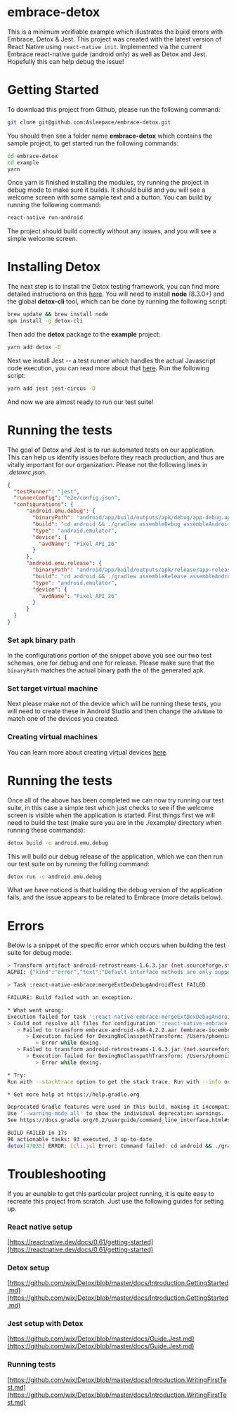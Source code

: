 # embrace-detox
This is a minimum verifiable example which illustrates the build errors with Embrace, Detox & Jest. This project was created with the latest version of React Native using `react-native init`. Implemented via the current Embrace react-native guide (android only) as well as Detox and Jest. Hopefully this can help debug the issue!

# Getting Started

To download this project from Github, please run the following command:

```bash
git clone git@github.com:Asleepace/embrace-detox.git
```

You should then see a folder name **embrace-detox** which contains the sample project, to get started run the following commands:

 ```bash
 cd embrace-detox
 cd example
yarn
```

Once yarn is finished installing the modules, try running the project in debug mode to make sure it builds. It should build and you will see a welcome screen with some sample text and a button. You can build by running the following command:

```bash
react-native run-android
```

The project should build correctly without any issues, and you will see a simple welcome screen.

# Installing Detox

The next step is to install the Detox testing framework, you can find more detailed instructions on this [here](https://github.com/wix/Detox/blob/master/docs/Introduction.GettingStarted.md). You will need to install **node** (8.3.0+) and the global **detox-cli** tool, which can be done by running the following script:

```bash
brew update && brew install node
npm install -g detox-cli
```

Then add the **detox** package to the **example** project:

```bash
yarn add detox -D
```

Next we install Jest -- a test runner which handles the actual Javascript code execution, you can read more about that [here](https://github.com/wix/Detox/blob/master/docs/Guide.Jest.md). Run the following script:

```bash
yarn add jest jest-circus -D
```

And now we are almost ready to run our test suite!

# Running the tests

The goal of Detox and Jest is to run automated tests on our application. This can help us identify issues before they reach production, and thus are vitally important for our organization. Please not the following lines in *.detoxrc.json*.

```json
{
  "testRunner": "jest",
  "runnerConfig": "e2e/config.json",
  "configurations": {
      "android.emu.debug": {
        "binaryPath": "android/app/build/outputs/apk/debug/app-debug.apk",
        "build": "cd android && ./gradlew assembleDebug assembleAndroidTest -DtestBuildType=debug && cd ..",
        "type": "android.emulator",
        "device": {
          "avdName": "Pixel_API_26"
        }
      },
      "android.emu.release": {
        "binaryPath": "android/app/build/outputs/apk/release/app-release.apk",
        "build": "cd android && ./gradlew assembleRelease assembleAndroidTest -DtestBuildType=release && cd ..",
        "type": "android.emulator",
        "device": {
          "avdName": "Pixel_API_26"
        }
      }
  }
}
```

### Set apk binary path

In the configurations portion of the snippet above you see our two test schemas, one for debug and one for release. Please make sure that the `binaryPath` matches the actual binary path the of the generated apk. 

### Set target virtual machine

Next please make not of the device which will be running these tests, you will need to create these in Android Studio and then change the `advName` to match one of the devices you created.

### Creating virtual machines

You can learn more about creating virtual devices [here](https://developer.android.com/studio/run/managing-avds).

# Running the tests

Once all of the above has been completed we can now try running our test suite, in this case a simple test which just checks to see if the welcome screen is visible when the application is started. First things first we will need to build the test (make sure you are in the ./example/ directory when running these commands):

```bash
detox build -c android.emu.debug
```

This will build our debug release of the application, which we can then run our test suite on by running the folling command:

```bash
detox run -c android.emu.debug
```

What we have noticed is that building the debug version of the application fails, and the issue appears to be related to Embrace (more details below).

# Errors

Below is a snippet of the specific error which occurs when building the test suite for debug mode:

```bash
> Transform artifact android-retrostreams-1.6.3.jar (net.sourceforge.streamsupport:android-retrostreams:1.6.3) with DexingNoClasspathTransform
AGPBI: {"kind":"error","text":"Default interface methods are only supported starting with Android N (--min-api 24): void java9.util.Spliterator.forEachRemaining(java9.util.function.Consumer)","sources":[{}],"tool":"D8"}

> Task :react-native-embrace:mergeExtDexDebugAndroidTest FAILED

FAILURE: Build failed with an exception.

* What went wrong:
Execution failed for task ':react-native-embrace:mergeExtDexDebugAndroidTest'.
> Could not resolve all files for configuration ':react-native-embrace:debugAndroidTestRuntimeClasspath'.
   > Failed to transform embrace-android-sdk-4.2.2.aar (embrace-io:embrace-android-sdk:4.2.2) to match attributes {artifactType=android-dex, dexing-enable-desugaring=false, dexing-is-debuggable=true, dexing-min-sdk=16, org.gradle.category=library, org.gradle.libraryelements=jar, org.gradle.status=release, org.gradle.usage=java-runtime}.
      > Execution failed for DexingNoClasspathTransform: /Users/phoenix/.gradle/caches/transforms-2/files-2.1/cbc2aa55cf3dd036108a8a4b18d809f1/jetified-embrace-android-sdk-4.2.2-runtime.jar.
         > Error while dexing.
   > Failed to transform android-retrostreams-1.6.3.jar (net.sourceforge.streamsupport:android-retrostreams:1.6.3) to match attributes {artifactType=android-dex, dexing-enable-desugaring=false, dexing-is-debuggable=true, dexing-min-sdk=16, org.gradle.category=library, org.gradle.libraryelements=jar, org.gradle.status=release, org.gradle.usage=java-runtime}.
      > Execution failed for DexingNoClasspathTransform: /Users/phoenix/.gradle/caches/modules-2/files-2.1/net.sourceforge.streamsupport/android-retrostreams/1.6.3/c42be8718a61aa62f5ea1f44fff167f1c7ef5ce6/android-retrostreams-1.6.3.jar.
         > Error while dexing.

* Try:
Run with --stacktrace option to get the stack trace. Run with --info or --debug option to get more log output. Run with --scan to get full insights.

* Get more help at https://help.gradle.org

Deprecated Gradle features were used in this build, making it incompatible with Gradle 7.0.
Use '--warning-mode all' to show the individual deprecation warnings.
See https://docs.gradle.org/6.2/userguide/command_line_interface.html#sec:command_line_warnings

BUILD FAILED in 17s
96 actionable tasks: 93 executed, 3 up-to-date
detox[47035] ERROR: [cli.js] Error: Command failed: cd android && ./gradlew assembleDebug assembleAndroidTest -DtestBuildType=debug && cd ..
```

# Troubleshooting

If you ar eunable to get this particular project running, it is quite easy to recreate this project from scratch. Just use the following guides for setting up.

### React native setup

[https://reactnative.dev/docs/0.61/getting-started](https://reactnative.dev/docs/0.61/getting-started)

### Detox setup

[https://github.com/wix/Detox/blob/master/docs/Introduction.GettingStarted.md](https://github.com/wix/Detox/blob/master/docs/Introduction.GettingStarted.md)

### Jest setup with Detox

[https://github.com/wix/Detox/blob/master/docs/Guide.Jest.md](https://github.com/wix/Detox/blob/master/docs/Guide.Jest.md)

### Running tests

[https://github.com/wix/Detox/blob/master/docs/Introduction.WritingFirstTest.md](https://github.com/wix/Detox/blob/master/docs/Introduction.WritingFirstTest.md)


